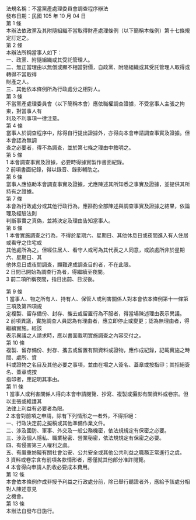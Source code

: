法規名稱：不當黨產處理委員會調查程序辦法  
發布日期：民國 105 年 10 月 04 日  
第 1 條  
本辦法依政黨及其附隨組織不當取得財產處理條例（以下簡稱本條例）第十七條規定訂定之。  
第 2 條  
本辦法所稱當事人如下：  
一、政黨、附隨組織或其受託管理人。  
二、無正當理由以無償或顯不相當對價，自政黨、附隨組織或其受託管理人取得或轉得不當取得  
財產之人。  
三、其他依本條例所為行政處分之相對人。  
第 3 條  
不當黨產處理委員會（以下簡稱本會）應依職權調查證據，不受當事人主張之拘束，對當事人有  
利及不利事項一律注意。  
第 4 條  
當事人於調查程序中，除得自行提出證據外，亦得向本會申請調查事實及證據。但本會認為無調  
查之必要者，得不為調查，並於第七條之理由中敘明之。  
第 5 條  
1 本會調查事實及證據，必要時得據實製作書面紀錄。  
2 前項書面紀錄，得以錄音、錄影輔助之。  
第 6 條  
當事人應協助本會調查事實及證據，尤應陳述其所知悉之事實及證據，並提供其所持有之證據。  
第 7 條  
本會為行政處分或其他行政行為，應斟酌全部陳述與調查事實及證據之結果，依論理及經驗法則  
判斷事實之真偽，並將決定及理由告知當事人。  
第 8 條  
1 本會實施調查之行為，不得於星期六、星期日、其他休息日或夜間進入有人住居或看守之住宅或  
其他處所為之。但經住居人、看守人或可為其代表之人同意，或該處所非於星期六、星期日、其  
他休息日或夜間調查，顯難達成調查目的者，不在此限。  
2 日間已開始為調查行為者，得繼續至夜間。  
3 前二項所稱夜間，指日出前、日沒後。  


第 9 條  
1 當事人、物之所有人、持有人、保管人或利害關係人對本會依本條例第十一條第三項及第四項規  
定複製、留存備份、封存、攜去或留置行為不服者，得當場陳述理由表示異議。  
2 前項異議，實施調查人員認為有理由者，應立即停止或變更；認為無理由者，得繼續實施。經該  
表示異議之人請求時，應以書面載明實施調查之內容交付之。  
第 10 條  
複製、留存備份、封存、攜去或留置有關資料或證物，應作成紀錄，記載實施之時間、處所、資  
料或證物之名目及其他必要之事項，並由在場之人簽名、蓋章或按指印；其拒絕簽名、蓋章或按  
指印者，應記明其事由。  
第 11 條  
1 當事人或利害關係人得向本會申請閱覽、抄寫、複製或攝影有關資料或卷宗。但以主張或維護其  
法律上利益有必要者為限。  
2 本會對前項之申請，除有下列情形之一者外，不得拒絕︰  
一、行政決定前之擬稿或其他準備作業文件。  
二、涉及國防、軍事、外交及一般公務機密，依法規規定有保密之必要。  
三、涉及個人隱私、職業秘密、營業秘密，依法規規定有保密之必要。  
四、有侵害第三人權利之虞。  
五、有嚴重妨礙有關社會治安、公共安全或其他公共利益之職務正常進行之虞。  
3 資料或卷宗含有前項各款情形者，應僅就其他部分准許閱覽。  
4 本會得向申請人酌收必要成本費用。  
第 12 條  
本會依本條例作成非授予利益之行政處分前，除已舉行聽證者外，應給予該處分相對人陳述意見  
之機會。  
第 13 條  
本辦法自發布日施行。  


